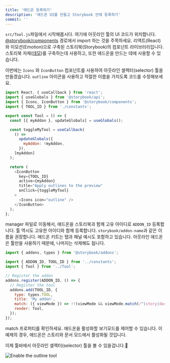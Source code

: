 ```yaml
---
title: '애드온 등록하기'
description: '애드온 UI를 만들고 Storybook 안에 등록하기'
commit: ''
---
```


`src/Tool.js`파일에서 시작해봅시다. 여기에 아웃라인 툴의 UI 코드가 위치합니다. [@storybook/components](https://www.npmjs.com/package/@storybook/components) 경로에서 import 하는 것을 주목하세요. 리액트(React)와 이모션(Emotion)으로 구축된 스토리북(Storybook)의 컴포넌트 라이브러리입니다. 스토리북 자체([데모](https://next--storybookjs.netlify.app/official-storybook/))를 구축하는데 사용하고, 또한 애드온을 만드는 데에 사용할 수 있습니다.

이번에는 `Icons` 와 `IconButton` 컴포넌트를 사용하여 아웃라인 셀렉터(selector) 툴을 만들겠습니다. `outline` 아이콘을 사용하고 적절한 이름을 가지도록 코드를 수정해보세요.

```js:title=src/Tool.js
import React, { useCallback } from 'react';
import { useGlobals } from '@storybook/api';
import { Icons, IconButton } from '@storybook/components';
import { TOOL_ID } from './constants';

export const Tool = () => {
  const [{ myAddon }, updateGlobals] = useGlobals();

  const toggleMyTool = useCallback(
    () =>
      updateGlobals({
        myAddon: !myAddon,
      }),
    [myAddon]
  );

  return (
    <IconButton
      key={TOOL_ID}
      active={myAddon}
      title="Apply outlines to the preview"
      onClick={toggleMyTool}
    >
      <Icons icon="outline" />
    </IconButton>
  );
};
```

manager 파일로 이동해서, 애드온을 스토리북과 함께 고유 아이디로 `ADDON_ID` 등록합니다. 
툴 역시도 고유한 아이디와 함께 등록합니다. `storybook/addon-name`과 같은 이름을 권장합니다. 애드온 키트는 탭과 패널 예시도 포함하고 있습니다. 아웃라인 애드온은 툴만을 사용하기 때문에, 나머지는 삭제해도 됩니다.


```js:title=src/preset/manager.js
import { addons, types } from '@storybook/addons';

import { ADDON_ID, TOOL_ID } from '../constants';
import { Tool } from '../Tool';

// Register the addon
addons.register(ADDON_ID, () => {
  // Register the tool
  addons.add(TOOL_ID, {
    type: types.TOOL,
    title: 'My addon',
    match: ({ viewMode }) => !!(viewMode && viewMode.match(/^(story|docs)$/)),
    render: Tool,
  });
});
```

match 프로퍼티를 확인하세요. 애드온을 활성화할 보기모드를 제어할 수 있습니다. 이 예제의 경우, 애드온은 스토리와 문서 모드에서 활성화될 것입니다.

이제 툴바에서 아웃라인 셀렉터(selector) 툴을 볼 수 있을겁니다.🎉

![Enable the outline tool](../../images/outline-tool.png)

